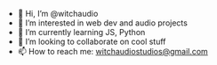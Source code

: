 - 👋 Hi, I’m @witchaudio
- 👀 I’m interested in web dev and audio projects 
- 🌱 I’m currently learning JS, Python 
- 💞️ I’m looking to collaborate on cool stuff 
- 📫 How to reach me: witchaudiostudios@gmail.com


